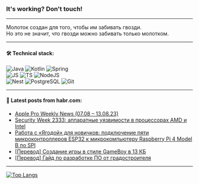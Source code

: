 ### It's working? Don't touch!

---
Молоток создан для того, чтобы им забивать гвозди. <br>
Но это не значит, что гвозди можно забивать только молотком.

---

#### 🛠️ Technical stack:

![Java](https://img.shields.io/badge/Java-informational?logo=Oracle&style=flat&logoColor=white&color=FF4500)
![Kotlin](https://img.shields.io/badge/Kotlin-informational?logo=Kotlin&style=flat&logoColor=white&color=774D97)
![Spring](https://img.shields.io/badge/SpringBoot-informational?logo=SpringBoot&style=flat&logoColor=white&color=6DB33F) <br>
![JS](https://img.shields.io/badge/JS-informational?logo=javaScript&style=flat&logoColor=black&color=F7Df1E)
![TS](https://img.shields.io/badge/TypeScript-informational?logo=typeScript&style=flat&logoColor=black&color=0667A8)
![NodeJS](https://img.shields.io/badge/NodeJS-informational?logo=node.js&style=flat&logoColor=white&color=70A760) <br>
![Nest](https://img.shields.io/badge/NestJS-informational?logo=NestJS&style=flat&logoColor=white&color=E0234E)
![PostgreSQL](https://img.shields.io/badge/PostgreSQL-informational?logo=PostgreSQL&style=flat&logoColor=white&color=DAA520)
![Git](https://img.shields.io/badge/Git-informational?logo=git&style=flat&logoColor=white&color=778899)

___

#### 💬 Latest posts from habr.com:

<!-- BLOG-POST-LIST:START -->
- [Apple Pro Weekly News &lpar;07.08 – 13.08.23&rpar;](https://habr.com/ru/articles/754530/?utm_source=habrahabr&utm_medium=rss&utm_campaign=754530)
- [Security Week 2333: аппаратные уязвимости в процессорах AMD и Intel](https://habr.com/ru/companies/kaspersky/articles/754454/?utm_source=habrahabr&utm_medium=rss&utm_campaign=754454)
- [Работа с «Ягодой» для новичков: подключение пяти микроконтроллеров ESP32 к микрокомпьютеру Raspberry Pi 4 Model B по SPI](https://habr.com/ru/articles/754496/?utm_source=habrahabr&utm_medium=rss&utm_campaign=754496)
- [[Перевод] Создание игры в стиле GameBoy в 13 КБ](https://habr.com/ru/companies/ruvds/articles/754450/?utm_source=habrahabr&utm_medium=rss&utm_campaign=754450)
- [[Перевод] Гайд по разработке ПО от градостроителя](https://habr.com/ru/companies/kts/articles/754382/?utm_source=habrahabr&utm_medium=rss&utm_campaign=754382)
<!-- BLOG-POST-LIST:END -->

---
[![Top Langs](https://github-readme-stats-git-master-advtsetting-gmailcom.vercel.app/api/top-langs/?username=zloylis&langs_count=10&hide_title=false&title_color=e6edf3&size_weight=0.5&count_weight=0.5&layout=compact&hide_border=true&theme=dracula)](https://github.com/zloylis)

<!-- ![GitHub stats](https://github-readme-stats-git-master-advtsetting-gmailcom.vercel.app/api?username=zloylis&show_icons=true&hide_border=true&theme=dracula&hide_title=true&include_all_commits=true&count_private=true&hide=contribs&hide_rank=true) -->
